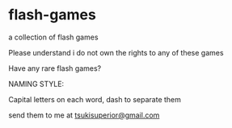 # flash-games
a collection of flash games

Please understand i do not own the rights to any of these games

Have any rare flash games?

NAMING STYLE:

Capital letters on each word, dash to separate them

send them to me at tsukisuperior@gmail.com

